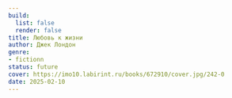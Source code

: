```yaml
---
build:
  list: false
  render: false
title: Любовь к жизни
author: Джек Лондон
genre:
- fictionn
status: future
cover: https://imo10.labirint.ru/books/672910/cover.jpg/242-0
date: 2025-02-10
---
```



